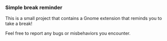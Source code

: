 ### Simple break reminder
This is a small project that contains a Gnome extension that reminds you to take a break!

Feel free to report any bugs or misbehaviors you encounter.
